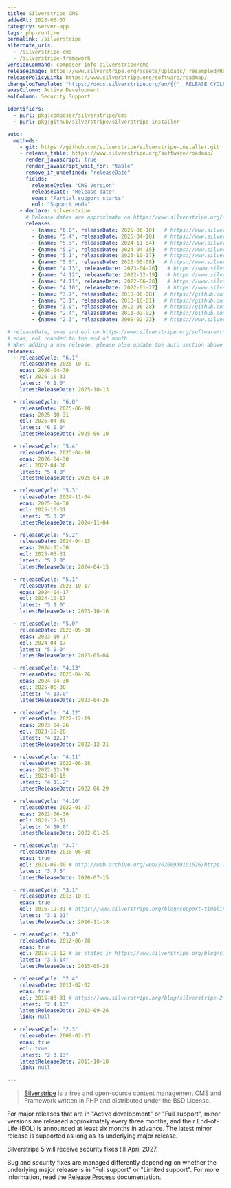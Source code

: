 ```yaml
---
title: Silverstripe CMS
addedAt: 2023-06-07
category: server-app
tags: php-runtime
permalink: /silverstripe
alternate_urls:
  - /silverstripe-cms
  - /silverstripe-framework
versionCommand: composer info silverstripe/cms
releaseImage: https://www.silverstripe.org/assets/Uploads/_resampled/ResizedImageWzYwMCw0ODdd/CMS-5.1-Support-Timeline-with-provisional-release-date.png
releasePolicyLink: https://www.silverstripe.org/software/roadmap/
changelogTemplate: "https://docs.silverstripe.org/en/{{'__RELEASE_CYCLE__'|split:'.'|first}}/changelogs/__RELEASE_CYCLE__.0/"
eoasColumn: Active Development
eolColumn: Security Support

identifiers:
  - purl: pkg:composer/silverstripe/cms
  - purl: pkg:github/silverstripe/silverstripe-installer

auto:
  methods:
    - git: https://github.com/silverstripe/silverstripe-installer.git
    - release_table: https://www.silverstripe.org/software/roadmap/
      render_javascript: true
      render_javascript_wait_for: "table"
      remove_if_undefined: "releaseDate"
      fields:
        releaseCycle: "CMS Version"
        releaseDate: "Release date"
        eoas: "Partial support starts"
        eol: "Support ends"
    - declare: silverstripe
      # Release dates are approximate on https://www.silverstripe.org/software/roadmap/.
      releases:
        - {name: "6.0", releaseDate: 2025-06-10}   # https://www.silverstripe.org/blog/silverstripe-cms-6-0/
        - {name: "5.4", releaseDate: 2025-04-10}   # https://www.silverstripe.org/blog/announcing-silverstripe-cms-5-4/
        - {name: "5.3", releaseDate: 2024-11-04}   # https://www.silverstripe.org/blog/announcing-silverstripe-cms-5-3/
        - {name: "5.2", releaseDate: 2024-04-15}   # https://www.silverstripe.org/blog/cms-5-2/
        - {name: "5.1", releaseDate: 2023-10-17}   # https://www.silverstripe.org/blog/announcing-silverstripe-cms-5-1/
        - {name: "5.0", releaseDate: 2023-05-08}   # https://www.silverstripe.org/blog/announcing-silverstripe-cms-5/
        - {name: "4.13", releaseDate: 2023-04-26}   # https://www.silverstripe.org/blog/cms-4-13/
        - {name: "4.12", releaseDate: 2022-12-19}   # https://www.silverstripe.org/blog/announcing-silverstripe-cms-4-12-with-improved-gridfield-ux/
        - {name: "4.11", releaseDate: 2022-06-28}   # https://www.silverstripe.org/blog/cms-4-11/
        - {name: "4.10", releaseDate: 2022-01-27}   # https://www.silverstripe.org/blog/cms-4-10-is-here-with-official-support-for-php-8-0/
        - {name: "3.7", releaseDate: 2018-06-08}   # https://github.com/silverstripe/silverstripe-framework/releases/tag/3.7.0
        - {name: "3.1", releaseDate: 2013-10-01}   # https://github.com/silverstripe/silverstripe-framework/releases/tag/3.1.0
        - {name: "3.0", releaseDate: 2012-06-28}   # https://github.com/silverstripe/silverstripe-framework/releases/tag/3.0.0
        - {name: "2.4", releaseDate: 2011-02-02}   # https://github.com/silverstripe/silverstripe-framework/releases/tag/2.4.0
        - {name: "2.3", releaseDate: 2009-02-23}   # https://www.silverstripe.org/blog/silverstripe-2-3-0-released-1000s-of-improvements/

# releaseDate, eoas and eol on https://www.silverstripe.org/software/roadmap/
# eoas, eol rounded to the end of month
# When adding a new release, please also update the auto section above with the exact release date.
releases:
  - releaseCycle: "6.1"
    releaseDate: 2025-10-31
    eoas: 2026-04-30
    eol: 2026-10-31
    latest: "6.1.0"
    latestReleaseDate: 2025-10-13

  - releaseCycle: "6.0"
    releaseDate: 2025-06-10
    eoas: 2025-10-31
    eol: 2026-04-30
    latest: "6.0.0"
    latestReleaseDate: 2025-06-10

  - releaseCycle: "5.4"
    releaseDate: 2025-04-10
    eoas: 2026-04-30
    eol: 2027-04-30
    latest: "5.4.0"
    latestReleaseDate: 2025-04-10

  - releaseCycle: "5.3"
    releaseDate: 2024-11-04
    eoas: 2025-04-30
    eol: 2025-10-31
    latest: "5.3.0"
    latestReleaseDate: 2024-11-04

  - releaseCycle: "5.2"
    releaseDate: 2024-04-15
    eoas: 2024-11-30
    eol: 2025-05-31
    latest: "5.2.0"
    latestReleaseDate: 2024-04-15

  - releaseCycle: "5.1"
    releaseDate: 2023-10-17
    eoas: 2024-04-17
    eol: 2024-10-17
    latest: "5.1.0"
    latestReleaseDate: 2023-10-16

  - releaseCycle: "5.0"
    releaseDate: 2023-05-08
    eoas: 2023-10-17
    eol: 2024-04-17
    latest: "5.0.0"
    latestReleaseDate: 2023-05-04

  - releaseCycle: "4.13"
    releaseDate: 2023-04-26
    eoas: 2024-04-30
    eol: 2025-06-30
    latest: "4.13.0"
    latestReleaseDate: 2023-04-26

  - releaseCycle: "4.12"
    releaseDate: 2022-12-19
    eoas: 2023-04-26
    eol: 2023-10-26
    latest: "4.12.1"
    latestReleaseDate: 2022-12-21

  - releaseCycle: "4.11"
    releaseDate: 2022-06-28
    eoas: 2022-12-19
    eol: 2023-05-19
    latest: "4.11.2"
    latestReleaseDate: 2022-06-29

  - releaseCycle: "4.10"
    releaseDate: 2022-01-27
    eoas: 2022-06-30
    eol: 2022-12-31
    latest: "4.10.0"
    latestReleaseDate: 2022-01-25

  - releaseCycle: "3.7"
    releaseDate: 2018-06-08
    eoas: true
    eol: 2021-09-30 # http://web.archive.org/web/20200930101626/https://www.silverstripe.org/software/roadmap/
    latest: "3.7.5"
    latestReleaseDate: 2020-07-15

  - releaseCycle: "3.1"
    releaseDate: 2013-10-01
    eoas: true
    eol: 2016-12-31 # https://www.silverstripe.org/blog/support-timeline-update-where-are-we-heading/
    latest: "3.1.21"
    latestReleaseDate: 2016-11-18

  - releaseCycle: "3.0"
    releaseDate: 2012-06-28
    eoas: true
    eol: 2015-10-12 # as stated in https://www.silverstripe.org/blog/silverstripe-2-4-end-of-life-announcement/, the release policy was at the time that support lasts for 2 minor versions
    latest: "3.0.14"
    latestReleaseDate: 2015-05-28

  - releaseCycle: "2.4"
    releaseDate: 2011-02-02
    eoas: true
    eol: 2015-03-31 # https://www.silverstripe.org/blog/silverstripe-2-4-end-of-life-announcement/
    latest: "2.4.13"
    latestReleaseDate: 2013-09-26
    link: null

  - releaseCycle: "2.3"
    releaseDate: 2009-02-23
    eoas: true
    eol: true
    latest: "2.3.13"
    latestReleaseDate: 2011-10-18
    link: null

---
```


> [Silverstripe](https://www.silverstripe.org/) is a free and open-source content management CMS
> and Framework written in PHP and distributed under the BSD License.

For major releases that are in "Active development" or "Full support", minor versions are released
approximately every three months, and their End-of-Life (EOL) is announced at least six months in
advance. The latest minor release is supported as long as its underlying major release.

Silverstripe 5 will receive security fixes till April 2027.

Bug and security fixes are managed differently depending on whether the underlying major release is
in "Full support" or "Limited support". For more information, read the
[Release Process](https://docs.silverstripe.org/en/5/contributing/release_process/) documentation.
